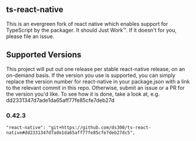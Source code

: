 ## ts-react-native

This is an evergreen fork of react native which enables support for TypeScript
by the packager. It should Just Work™. If it doesn't for you, please file an issue.

## Supported Versions

This project will put out one release per stable react-native release, on an on-demand basis.
If the version you use is supported, you can simply replace the version number
for react-native in your package.json with a link to the relevant commit in this repo.
Otherwise, submit an issue or a PR for the version you'd like. To see how it is done,
take a look at, e.g. dd2331347d7ade1da65aff77fe85cfe7deb27d

### 0.42.3

    "react-native": "git+https://github.com/ds300/ts-react-native#dd2331347d7ade1da65aff77fe85cfe7deb27dc5",

